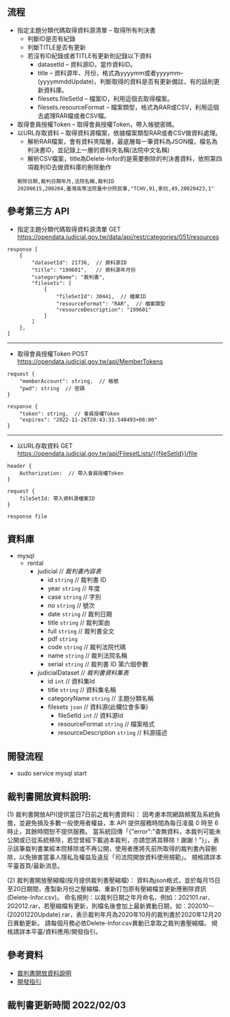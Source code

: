 ## 流程
- 指定主題分類代碼取得資料源清單 – 取得所有判決書
  - 判斷ID是否有紀錄
  - 判斷TITLE是否有更新
  - 若沒有ID紀錄或者TITLE有更新則記錄以下資料
    - datasetId – 資料源ID，當作資料ID。
    - title – 資料源年、月份，格式為yyyymm或者yyyymm–(yyyymmddUpdate)，判斷取得的資料是否有更新備註，有的話則更新資料庫。
    - filesets.fileSetId – 檔案ID，利用這個去取得檔案。
    - filesets.resourceFormat – 檔案類型，格式為RAR或CSV，利用這個去處理RAR檔或者CSV檔。
- 取得會員授權Token – 取得會員授權Token，帶入帳號密碼。
- 以URL存取資料 – 取得資料源檔案，依據檔案類型RAR或者CSV做資料處理。
  - 解析RAR檔案，會有資料夾階層，最底層每一筆資料為JSON檔，檔名為判決書ID，並記錄上一層的資料夾名稱(法院中文名稱)
  - 解析CSV檔案，title為Delete-Infor的是需要刪除的判決書資料，依照第四項裁判ID去做資料庫的刪除動作
  ```
  刪除日期,裁判日期年月,法院名稱,裁判ID
  20200615,200204,臺灣高等法院臺中分院民事,"TCHV,91,家抗,49,20020423,1"
  ```
  
## 參考第三方 API
- 指定主題分類代碼取得資料源清單 GET https://opendata.judicial.gov.tw/data/api/rest/categories/051/resources
```
response [
    {
        "datasetId": 21736,  // 資料源ID
        "title": "199601",   // 資料源年月份
        "categoryName": "裁判書",
        "filesets": [
            {
                "fileSetId": 30441,  // 檔案ID
                "resourceFormat": "RAR",  // 檔案類型
                "resourceDescription": "199601"
            }
        ]
    },
]
```

---

- 取得會員授權Token POST https://opendata.judicial.gov.tw/api/MemberTokens
```
request {
    "memberAccount": string,  // 帳號
    "pwd": string  // 密碼
}

response {
    "token": string,  // 會員授權Token
    "expires": "2022-11-26T20:43:31.548493+08:00"
}
```

---

- 以URL存取資料 GET https://opendata.judicial.gov.tw/api/FilesetLists/{{fileSetId}}/file
```
header {
    Authorization:  // 帶入會員授權Token
}

request {
    fileSetId: 帶入資料源檔案ID
}

response file
```

## 資料庫
- mysql
  - rental
    - judicial                              // *裁判書內容表*
      - id `string`                         // 裁判書 ID
      - year `string`                       // 年度
      - case `string`                       // 字別
      - no `string`                         // 號次
      - date `string`                       // 裁判日期
      - title `string`                      // 裁判案由
      - full `string`                       // 裁判書全文
      - pdf `string`
      - code `string`                       // 裁判法院代碼
      - name `string`                       // 裁判法院名稱
      - serial `string`                     // 裁判書 ID 第六個參數
    - judicialDataset                       // *裁判書資料集表*
      - id `int`                            // 資料集Id
      - title `string`                      // 資料集名稱
      - categoryName `string`               // 主題分類名稱
      - filesets `json`                     // 資料源(此欄位會多筆)
        - fileSetId `int`                   // 資料源Id
        - resourceFormat `string`           // 檔案格式
        - resourceDescription `string`      // 料源描述

## 開發流程
- sudo service mysql start

## 裁判書開放資料說明:

 (1) 裁判書開放API(提供當日7日前之裁判書資料)：
因考慮本院網路頻寬及系統負擔，並避免損及多數一般使用者權益，本 API 提供服務時間為每日凌晨 0 時至 6 時止，其餘時間恕不提供服務。
當系統回傳「{"error":"查無資料，本裁判可能未公開或已從系統移除，若您曾經下載過本裁判，亦請您將其移除！謝謝！"}」，表示該筆裁判書業經本院移除或不再公開，使用者應將先前所取得的裁判書內容刪除，以免損害當事人隱私及權益及違反「司法院開放資料使用規範」。
規格請詳本平臺首頁/最新消息。

 (2) 裁判書開放壓縮檔(按月提供裁判書壓縮檔)：
資料為json格式，並於每月15日至20日期間，產製新月份之壓縮檔、重新打包原有壓縮檔並更新應刪除資訊(Delete-Infor.csv)。
命名規則：以裁判日期之年月命名，例如：202101.rar、202012.rar，若壓縮檔有更新，則檔名後會加上最新異動日期，如：202010--(20201220Update).rar，表示裁判年月為2020年10月的裁判書於2020年12月20日異動更新。
請每個月務必依Delete-Infor.csv異動已拿取之裁判書壓縮檔。
規格請詳本平臺/資料應用/開發指引。

## 參考資料
- [裁判書開放資料說明](https://opendata.judicial.gov.tw/QA)
- [開發指引](https://opendata.judicial.gov.tw/DevelopmentGuide)

## 裁判書更新時間 2022/02/03